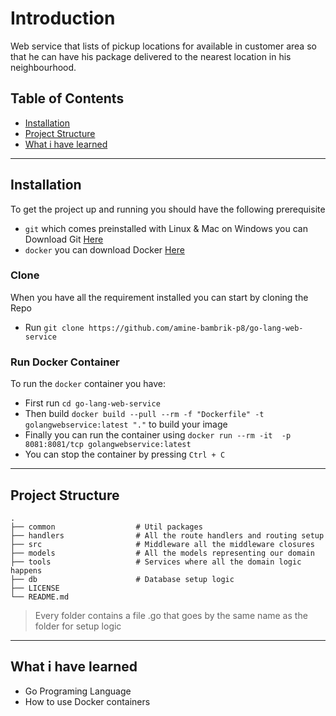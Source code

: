 # Introduction
Web service that lists of pickup locations for available in customer area so that he can have his package
delivered to the nearest location in his neighbourhood.

## Table of Contents

- [Installation](#installation)
- [Project Structure](#project-structure)
- [What i have learned](#what-i-have-learned)
---
## Installation
To get the project up and running you should have the following prerequisite
- `git` which comes preinstalled with Linux & Mac on Windows you can Download Git [Here](https://git-scm.com/download/win)
- `docker` you can download Docker [Here](https://www.docker.com/get-started)

### Clone
When you have all the requirement installed you can start by cloning the Repo
- Run ```git clone https://github.com/amine-bambrik-p8/go-lang-web-service```
### Run Docker Container
To run the `docker` container you have:
- First run ```cd go-lang-web-service```
- Then  build ```docker build --pull --rm -f "Dockerfile" -t golangwebservice:latest "."``` to build your image
- Finally you can run the container using ```docker run --rm -it  -p 8081:8081/tcp golangwebservice:latest```
- You can stop the container by pressing ```Ctrl + C``` 
---
## Project Structure
    .
    ├── common                  # Util packages 
    ├── handlers                # All the route handlers and routing setup
    ├── src                     # Middleware all the middleware closures
    ├── models                  # All the models representing our domain
    ├── tools                   # Services where all the domain logic happens
    ├── db                      # Database setup logic
    ├── LICENSE
    └── README.md
>  Every folder contains a file .go that goes by the same name as the folder for setup logic

---
## What i have learned
- Go Programing Language
- How to use Docker containers